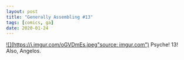 ```yaml
---
layout: post
title: "Generally Assembling #13"
tags: [comics, ga]
date: 2020-01-24
---
```

<!-- #79 -->
[![](https://i.imgur.com/oGVDmEs.jpeg"source: imgur.com")](https://i.imgur.com/oGVDmEs.jpeg)
Psyche! 13! Also, Angelos.

